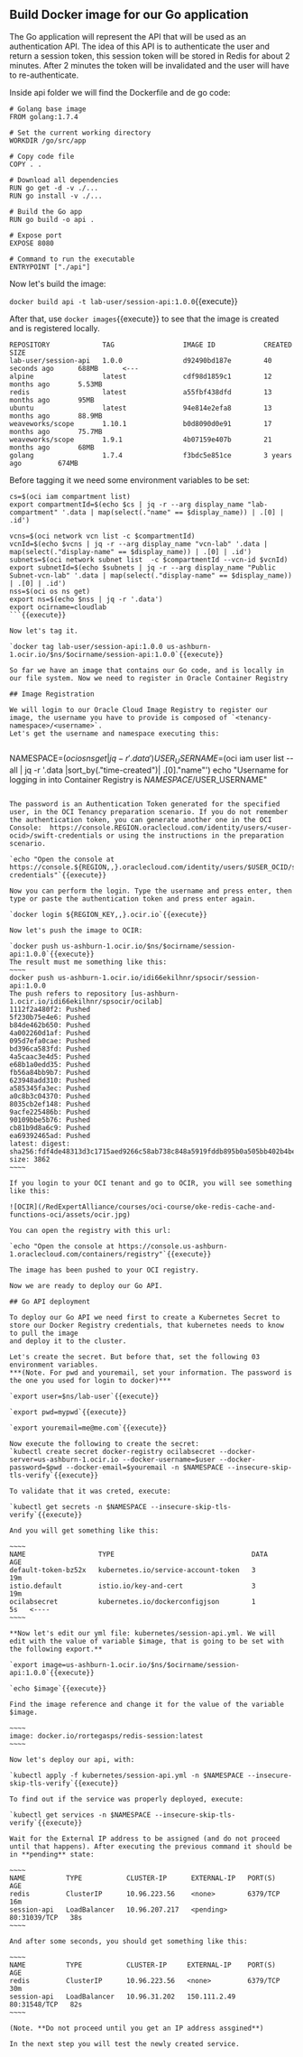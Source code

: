 ## Build Docker image for our Go application

The Go application will represent the API that will be used as an authentication API. The idea of this API is to authenticate the user and return a session token,
this session token will be stored in Redis for about 2 minutes. After 2 minutes the token will be invalidated and the user will have to re-authenticate.

Inside api folder we will find the Dockerfile and de go code:

~~~~
# Golang base image
FROM golang:1.7.4

# Set the current working directory
WORKDIR /go/src/app

# Copy code file
COPY . .

# Download all dependencies
RUN go get -d -v ./...
RUN go install -v ./...

# Build the Go app
RUN go build -o api .

# Expose port
EXPOSE 8080

# Command to run the executable
ENTRYPOINT ["./api"]
~~~~

Now let's build the image:

`docker build api -t lab-user/session-api:1.0.0`{{execute}}

After that, use `docker images`{{execute}} to see that the image is created and is registered locally.

~~~~
REPOSITORY             TAG                 IMAGE ID            CREATED             SIZE
lab-user/session-api   1.0.0               d92490bd187e        40 seconds ago      688MB      <---
alpine                 latest              cdf98d1859c1        12 months ago       5.53MB
redis                  latest              a55fbf438dfd        13 months ago       95MB
ubuntu                 latest              94e814e2efa8        13 months ago       88.9MB
weaveworks/scope       1.10.1              b0d8090d0e91        17 months ago       75.7MB
weaveworks/scope       1.9.1               4b07159e407b        21 months ago       68MB
golang                 1.7.4               f3bdc5e851ce        3 years ago         674MB
~~~~

Before tagging it we need some environment variables to be set:

```
cs=$(oci iam compartment list)
export compartmentId=$(echo $cs | jq -r --arg display_name "lab-compartment" '.data | map(select(."name" == $display_name)) | .[0] | .id')

vcns=$(oci network vcn list -c $compartmentId)
vcnId=$(echo $vcns | jq -r --arg display_name "vcn-lab" '.data | map(select(."display-name" == $display_name)) | .[0] | .id')
subnets=$(oci network subnet list  -c $compartmentId --vcn-id $vcnId)
export subnetId=$(echo $subnets | jq -r --arg display_name "Public Subnet-vcn-lab" '.data | map(select(."display-name" == $display_name)) | .[0] | .id')
nss=$(oci os ns get)
export ns=$(echo $nss | jq -r '.data')
export ocirname=cloudlab
```{{execute}}

Now let's tag it. 

`docker tag lab-user/session-api:1.0.0 us-ashburn-1.ocir.io/$ns/$ocirname/session-api:1.0.0`{{execute}} 

So far we have an image that contains our Go code, and is locally in our file system. Now we need to register in Oracle Container Registry

## Image Registration

We will login to our Oracle Cloud Image Registry to register our image, the username you have to provide is composed of `<tenancy-namespace>/<username>`.
Let's get the username and namespace executing this:
 
```
NAMESPACE=$(oci os ns get| jq -r  '.data')
USER_USERNAME=$(oci iam user list --all | jq -r  '.data |sort_by(."time-created")| .[0]."name"')
echo "Username for logging in into Container Registry is $NAMESPACE/$USER_USERNAME"
```{{execute}}

The password is an Authentication Token generated for the specified user, in the OCI Tenancy preparation scenario. If you do not remember the authentication token, you can generate another one in the OCI Console:  https://console.REGION.oraclecloud.com/identity/users/<user-ocid>/swift-credentials or using the instructions in the preparation scenario. 

`echo "Open the console at https://console.${REGION,,}.oraclecloud.com/identity/users/$USER_OCID/swift-credentials"`{{execute}}

Now you can perform the login. Type the username and press enter, then type or paste the authentication token and press enter again. 

`docker login ${REGION_KEY,,}.ocir.io`{{execute}}

Now let's push the image to OCIR:

`docker push us-ashburn-1.ocir.io/$ns/$ocirname/session-api:1.0.0`{{execute}}
The result must me something like this:
~~~~
docker push us-ashburn-1.ocir.io/idi66ekilhnr/spsocir/session-api:1.0.0
The push refers to repository [us-ashburn-1.ocir.io/idi66ekilhnr/spsocir/ocilab]
1112f2a480f2: Pushed
5f230b75e4e6: Pushed
b84de462b650: Pushed
4a002260d1af: Pushed
095d7efa0cae: Pushed
bd396ca583fd: Pushed
4a5caac3e4d5: Pushed
e68b1a0edd35: Pushed
fb56a84bb9b7: Pushed
623948add310: Pushed
a585345fa3ec: Pushed
a0c8b3c04370: Pushed
8035cb2ef148: Pushed
9acfe225486b: Pushed
90109bbe5b76: Pushed
cb81b9d8a6c9: Pushed
ea69392465ad: Pushed
latest: digest: sha256:fdf4de48313d3c1715aed9266c58ab738c848a5919fddb895b0a505bb402b4be size: 3862
~~~~

If you login to your OCI tenant and go to OCIR, you will see something like this:

![OCIR](/RedExpertAlliance/courses/oci-course/oke-redis-cache-and-functions-oci/assets/ocir.jpg)

You can open the registry with this url:

`echo "Open the console at https://console.us-ashburn-1.oraclecloud.com/containers/registry"`{{execute}}

The image has been pushed to your OCI registry.

Now we are ready to deploy our Go API.

## Go API deployment

To deploy our Go API we need first to create a Kubernetes Secret to store our Docker Registry credentials, that kubernetes needs to know to pull the image 
and deploy it to the cluster.

Let's create the secret. But before that, set the following 03 environment variables.
***(Note. For pwd and youremail, set your information. The password is the one you used for login to docker)*** 

`export user=$ns/lab-user`{{execute}}

`export pwd=mypwd`{{execute}}

`export youremail=me@me.com`{{execute}}

Now execute the following to create the secret:
`kubectl create secret docker-registry ocilabsecret --docker-server=us-ashburn-1.ocir.io --docker-username=$user --docker-password=$pwd --docker-email=$youremail -n $NAMESPACE --insecure-skip-tls-verify`{{execute}}

To validate that it was creted, execute:

`kubectl get secrets -n $NAMESPACE --insecure-skip-tls-verify`{{execute}}

And you will get something like this:

~~~~
NAME                  TYPE                                  DATA      AGE
default-token-bz52x   kubernetes.io/service-account-token   3         19m
istio.default         istio.io/key-and-cert                 3         19m
ocilabsecret          kubernetes.io/dockerconfigjson        1         5s   <----
~~~~

**Now let's edit our yml file: kubernetes/session-api.yml. We will edit with the value of variable $image, that is going to be set with the following export.**

`export image=us-ashburn-1.ocir.io/$ns/$ocirname/session-api:1.0.0`{{execute}}

`echo $image`{{execute}}

Find the image reference and change it for the value of the variable $image.

~~~~
image: docker.io/rortegasps/redis-session:latest
~~~~

Now let's deploy our api, with:

`kubectl apply -f kubernetes/session-api.yml -n $NAMESPACE --insecure-skip-tls-verify`{{execute}}

To find out if the service was properly deployed, execute:

`kubectl get services -n $NAMESPACE --insecure-skip-tls-verify`{{execute}}

Wait for the External IP address to be assigned (and do not proceed until that happens). After executing the previous command it should be in **pending** state:

~~~~
NAME          TYPE           CLUSTER-IP      EXTERNAL-IP   PORT(S)        AGE
redis         ClusterIP      10.96.223.56    <none>        6379/TCP       16m
session-api   LoadBalancer   10.96.207.217   <pending>     80:31039/TCP   38s
~~~~

And after some seconds, you should get something like this:

~~~~
NAME          TYPE           CLUSTER-IP     EXTERNAL-IP    PORT(S)        AGE
redis         ClusterIP      10.96.223.56   <none>         6379/TCP       30m
session-api   LoadBalancer   10.96.31.202   150.111.2.49   80:31548/TCP   82s
~~~~

(Note. **Do not proceed until you get an IP address assgined**)

In the next step you will test the newly created service.
